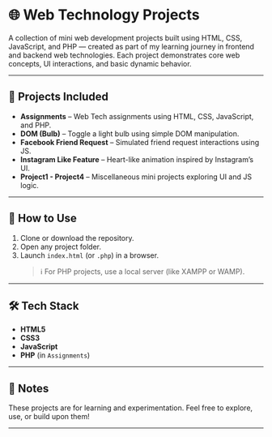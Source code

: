 # 🌐 Web Technology Projects

A collection of mini web development projects built using HTML, CSS, JavaScript, and PHP — created as part of my learning journey in frontend and backend web technologies. Each project demonstrates core web concepts, UI interactions, and basic dynamic behavior.

---

## 📁 Projects Included

- **Assignments** – Web Tech assignments using HTML, CSS, JavaScript, and PHP.
- **DOM (Bulb)** – Toggle a light bulb using simple DOM manipulation.
- **Facebook Friend Request** – Simulated friend request interactions using JS.
- **Instagram Like Feature** – Heart-like animation inspired by Instagram’s UI.
- **Project1 - Project4** – Miscellaneous mini projects exploring UI and JS logic.

---

## 🚀 How to Use

1. Clone or download the repository.
2. Open any project folder.
3. Launch `index.html` (or `.php`) in a browser.
   > ℹ️ For PHP projects, use a local server (like XAMPP or WAMP).

---

## 🛠️ Tech Stack

- **HTML5**
- **CSS3**
- **JavaScript**
- **PHP** (in `Assignments`)

---

## 📌 Notes

These projects are for learning and experimentation. Feel free to explore, use, or build upon them!

---
